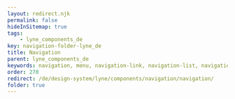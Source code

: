```yaml
---
layout: redirect.njk
permalink: false
hideInSitemap: true
tags: 
    - lyne_components_de
key: navigation-folder-lyne_de
title: Navigation
parent: lyne_components_de
keywords: navigation, menu, navigation-link, navigation-list, navigation-marker, navigation-section
order: 270
redirect: /de/design-system/lyne/components/navigation/navigation/
folder: true
---
```

